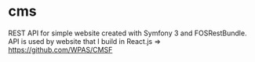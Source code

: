 cms
===

REST API for simple website created with Symfony 3 and FOSRestBundle. API is used by website that I build in React.js => https://github.com/WPAS/CMSF
